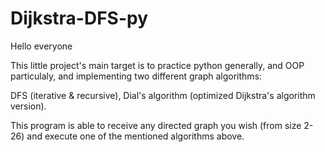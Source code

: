 # Dijkstra-DFS-py

Hello everyone 

This little project's main target is to practice python generally, and OOP particulaly, and implementing two different graph algorithms:

DFS (iterative & recursive),
Dial's algorithm (optimized Dijkstra's algorithm version).

This program is able to receive any directed graph you wish (from size 2-26)
and execute one of the mentioned algorithms above.

